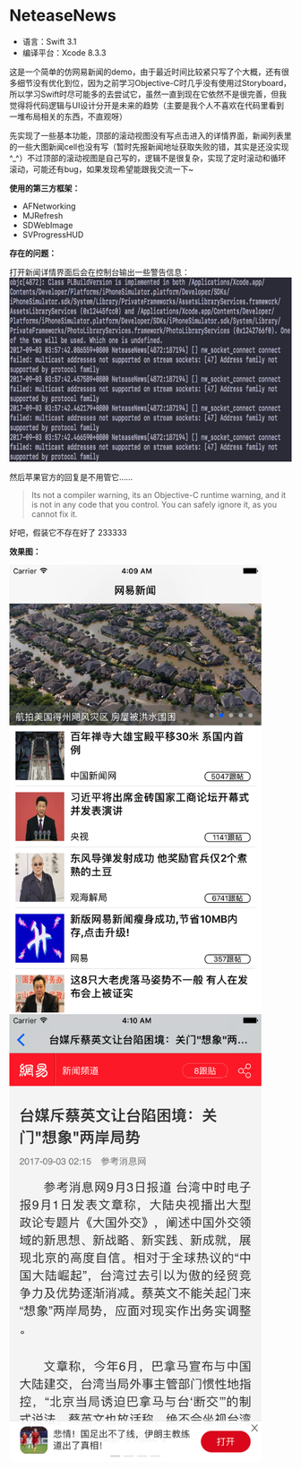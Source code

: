 # NeteaseNews

* 语言：Swift 3.1
* 编译平台：Xcode 8.3.3


这是一个简单的仿网易新闻的demo，由于最近时间比较紧只写了个大概，还有很多细节没有优化到位，因为之前学习Objective-C时几乎没有使用过Storyboard，所以学习Swift时尽可能多的去尝试它，虽然一直到现在它依然不是很完善，但我觉得将代码逻辑与UI设计分开是未来的趋势（主要是我个人不喜欢在代码里看到一堆布局相关的东西，不直观呀）

先实现了一些基本功能，顶部的滚动视图没有写点击进入的详情界面，新闻列表里的一些大图新闻cell也没有写（暂时先报新闻地址获取失败的错，其实是还没实现^_^）不过顶部的滚动视图是自己写的，逻辑不是很复杂，实现了定时滚动和循环滚动，可能还有bug，如果发现希望能跟我交流一下~



**使用的第三方框架：**

* AFNetworking
* MJRefresh
* SDWebImage
* SVProgressHUD



**存在的问题：**

打开新闻详情界面后会在控制台输出一些警告信息：
<img src="https://github.com/Neil-Steven/NeteaseNews/blob/master/Screenshots/Screenshot_Warning.png" width="802" height="329" />

然后苹果官方的回复是不用管它……

> Its not a compiler warning, its an Objective-C runtime warning, and it is not in any code that you control. You can safely ignore it, as you cannot fix it.

好吧，假装它不存在好了 233333


**效果图：**

<img src="https://github.com/Neil-Steven/NeteaseNews/blob/master/Screenshots/Screenshot1.png" width="450" height="800" />  
<img src="https://github.com/Neil-Steven/NeteaseNews/blob/master/Screenshots/Screenshot2.png" width="450" height="800" />